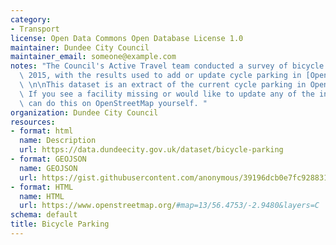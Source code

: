 ```yaml
---
category:
- Transport
license: Open Data Commons Open Database License 1.0
maintainer: Dundee City Council
maintainer_email: someone@example.com
notes: "The Council's Active Travel team conducted a survey of bicycle parking in\
  \ 2015, with the results used to add or update cycle parking in [OpenStreetMap](https://www.openstreetmap.org).\
  \ \n\nThis dataset is an extract of the current cycle parking in OpenStreetMap.\
  \ If you see a facility missing or would like to update any of the information you\
  \ can do this on OpenStreetMap yourself. "
organization: Dundee City Council
resources:
- format: html
  name: Description
  url: https://data.dundeecity.gov.uk/dataset/bicycle-parking
- format: GEOJSON
  name: GEOJSON
  url: https://gist.githubusercontent.com/anonymous/39196dcb0e7fc9288313dbcce0d0da68/raw/8af22904c4a32d9e97afee64f44376ca6b52b3e9/overpass.geojson
- format: HTML
  name: HTML
  url: https://www.openstreetmap.org/#map=13/56.4753/-2.9480&layers=C
schema: default
title: Bicycle Parking
---
```


